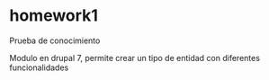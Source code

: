 # homework1
Prueba de conocimiento

Modulo en drupal 7, permite crear un tipo de entidad con diferentes funcionalidades
